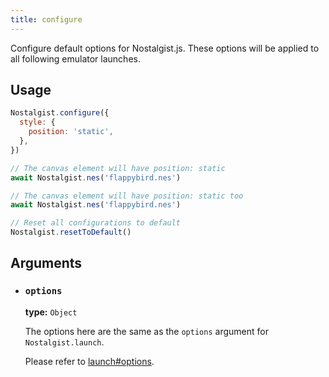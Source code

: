 ```yaml
---
title: configure
---
```


Configure default options for Nostalgist.js. These options will be applied to all following emulator launches.

## Usage
```js
Nostalgist.configure({
  style: {
    position: 'static',
  },
})

// The canvas element will have position: static
await Nostalgist.nes('flappybird.nes')

// The canvas element will have position: static too
await Nostalgist.nes('flappybird.nes')

// Reset all configurations to default
Nostalgist.resetToDefault()
```

## Arguments
+ ### `options`

  **type:** `Object`

  The options here are the same as the `options` argument for `Nostalgist.launch`.

  Please refer to [launch#options](/apis/launch/#options).
